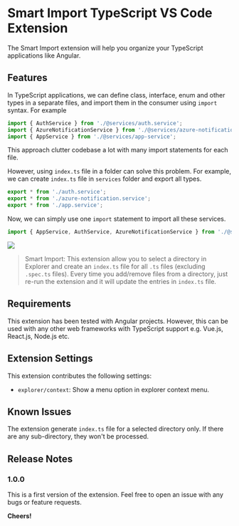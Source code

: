 # Smart Import TypeScript VS Code Extension

The Smart Import extension will help you organize your TypeScript applications like Angular.

## Features

In TypeScript applications, we can define class, interface, enum and other types in a separate files, and import them in the consumer using `import` syntax.
For example
```ts
import { AuthService } from './@services/auth.service';
import { AzureNotificationService } from './@services/azure-notification.service';
import { AppService } from './@services/app-service';
```

This approach clutter codebase a lot with many import statements for each file.

However, using `index.ts` file in a folder can solve this problem. For example, we can create `index.ts` file in `services` folder and export all types.

```ts
export * from './auth.service';
export * from './azure-notification.service';
export * from './app.service';
```
Now, we can simply use one `import` statement to import all these services.

```ts
import { AppService, AuthService, AzureNotificationService } from './@services';
```

<img src="https://github.com/ultrasonicsoft/smart-import-vs-code-extension/blob/main/images/smart-import-demo.gif?raw=true">

> Smart Import: This extension allow you to select a directory in Explorer and create an `index.ts` file for all `.ts` files (excluding `.spec.ts` files). Every time you add/remove files from a directory, just re-run the extension and it will update the entries in `index.ts` file.

## Requirements

This extension has been tested with Angular projects. However, this can be used with any other web frameworks with TypeScript support e.g. Vue.js, React.js, Node.js etc.

## Extension Settings

This extension contributes the following settings:

* `explorer/context`: Show a menu option in explorer context menu.

## Known Issues

The extension generate `index.ts` file for a selected directory only. If there are any sub-directory, they won't be processed.

## Release Notes



### 1.0.0

This is a first version of the extension. Feel free to open an issue with any bugs or feature requests.

**Cheers!**
